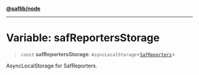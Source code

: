 [**@saflib/node**](../index.md)

---

# Variable: safReportersStorage

> `const` **safReportersStorage**: `AsyncLocalStorage`\<[`SafReporters`](../interfaces/SafReporters.md)\>

AsyncLocalStorage for SafReporters.
